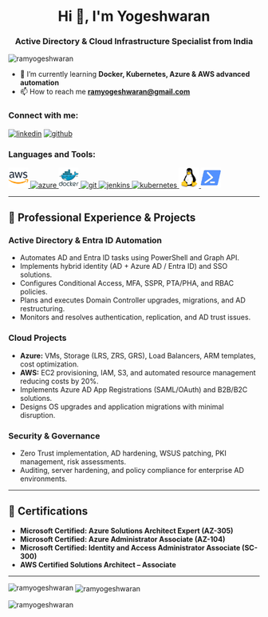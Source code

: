<h1 align="center">Hi 👋, I'm Yogeshwaran</h1>
<h3 align="center">Active Directory & Cloud Infrastructure Specialist from India</h3>

<p align="left"> <img src="https://komarev.com/ghpvc/?username=ramyogeshwaran&label=Profile%20views&color=0e75b6&style=flat" alt="ramyogeshwaran" /> </p>

- 🌱 I’m currently learning **Docker, Kubernetes, Azure & AWS advanced automation**  
- 📫 How to reach me **ramyogeshwaran@gmail.com**  

<h3 align="left">Connect with me:</h3>
<p align="left">
<a href="https://linkedin.com/in/ramyogeshwaran" target="blank"><img align="center" src="https://raw.githubusercontent.com/rahuldkjain/github-profile-readme-generator/master/src/images/icons/Social/linked-in-alt.svg" alt="linkedin" height="30" width="40" /></a>
<a href="https://github.com/yogeshwaran" target="blank"><img align="center" src="https://cdn-icons-png.flaticon.com/512/25/25231.png" alt="github" height="30" width="40" /></a>
</p>

<h3 align="left">Languages and Tools:</h3>
<p align="left"> 
<a href="https://aws.amazon.com" target="_blank" rel="noreferrer"> <img src="https://raw.githubusercontent.com/devicons/devicon/master/icons/amazonwebservices/amazonwebservices-original-wordmark.svg" alt="aws" width="40" height="40"/> </a> 
<a href="https://azure.microsoft.com/en-in/" target="_blank" rel="noreferrer"> <img src="https://www.vectorlogo.zone/logos/microsoft_azure/microsoft_azure-icon.svg" alt="azure" width="40" height="40"/> </a> 
<a href="https://www.docker.com/" target="_blank" rel="noreferrer"> <img src="https://raw.githubusercontent.com/devicons/devicon/master/icons/docker/docker-original-wordmark.svg" alt="docker" width="40" height="40"/> </a> 
<a href="https://git-scm.com/" target="_blank" rel="noreferrer"> <img src="https://www.vectorlogo.zone/logos/git-scm/git-scm-icon.svg" alt="git" width="40" height="40"/> </a> 
<a href="https://www.jenkins.io" target="_blank" rel="noreferrer"> <img src="https://www.vectorlogo.zone/logos/jenkins/jenkins-icon.svg" alt="jenkins" width="40" height="40"/> </a> 
<a href="https://kubernetes.io" target="_blank" rel="noreferrer"> <img src="https://www.vectorlogo.zone/logos/kubernetes/kubernetes-icon.svg" alt="kubernetes" width="40" height="40"/> </a> 
<a href="https://www.linux.org/" target="_blank" rel="noreferrer"> <img src="https://raw.githubusercontent.com/devicons/devicon/master/icons/linux/linux-original.svg" alt="linux" width="40" height="40"/> </a> 
<a href="https://docs.microsoft.com/en-us/powershell/" target="_blank" rel="noreferrer"> <img src="https://raw.githubusercontent.com/devicons/devicon/master/icons/powershell/powershell-original.svg" alt="powershell" width="40" height="40"/> </a>
</p>

---

## 💼 Professional Experience & Projects

### **Active Directory & Entra ID Automation**
- Automates AD and Entra ID tasks using PowerShell and Graph API.  
- Implements hybrid identity (AD + Azure AD / Entra ID) and SSO solutions.  
- Configures Conditional Access, MFA, SSPR, PTA/PHA, and RBAC policies.  
- Plans and executes Domain Controller upgrades, migrations, and AD restructuring.  
- Monitors and resolves authentication, replication, and AD trust issues.

### **Cloud Projects**
- **Azure:** VMs, Storage (LRS, ZRS, GRS), Load Balancers, ARM templates, cost optimization.  
- **AWS:** EC2 provisioning, IAM, S3, and automated resource management reducing costs by 20%.  
- Implements Azure AD App Registrations (SAML/OAuth) and B2B/B2C solutions.  
- Designs OS upgrades and application migrations with minimal disruption.

### **Security & Governance**
- Zero Trust implementation, AD hardening, WSUS patching, PKI management, risk assessments.  
- Auditing, server hardening, and policy compliance for enterprise AD environments.

---

## 📜 Certifications

- **Microsoft Certified: Azure Solutions Architect Expert (AZ-305)**  
- **Microsoft Certified: Azure Administrator Associate (AZ-104)**  
- **Microsoft Certified: Identity and Access Administrator Associate (SC-300)**  
- **AWS Certified Solutions Architect – Associate**

---

<p><img align="left" src="https://github-readme-stats.vercel.app/api/top-langs?username=ramyogeshwaran&show_icons=true&locale=en&layout=compact" alt="ramyogeshwaran" /></p>

<p>&nbsp;<img align="center" src="https://github-readme-stats.vercel.app/api?username=ramyogeshwaran&show_icons=true&locale=en" alt="ramyogeshwaran" /></p>

<p><img align="center" src="https://github-readme-streak-stats.herokuapp.com/?user=ramyogeshwaran&" alt="ramyogeshwaran" /></p>
